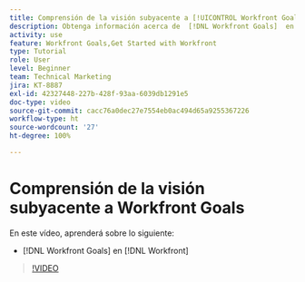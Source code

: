 ```yaml
---
title: Comprensión de la visión subyacente a [!UICONTROL Workfront Goals]
description: Obtenga información acerca de  [!DNL Workfront Goals]  en  [!DNL  Workfront]  del equipo del producto.
activity: use
feature: Workfront Goals,Get Started with Workfront
type: Tutorial
role: User
level: Beginner
team: Technical Marketing
jira: KT-8887
exl-id: 42327448-227b-428f-93aa-6039db1291e5
doc-type: video
source-git-commit: cacc76a0dec27e7554eb0ac494d65a9255367226
workflow-type: ht
source-wordcount: '27'
ht-degree: 100%

---
```


# Comprensión de la visión subyacente a Workfront Goals

En este vídeo, aprenderá sobre lo siguiente:

* [!DNL Workfront Goals] en [!DNL  Workfront]

>[!VIDEO](https://video.tv.adobe.com/v/335181/?quality=12&learn=on)
